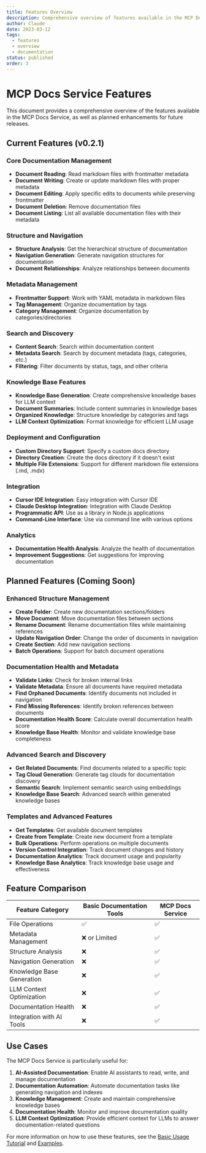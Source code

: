 ```yaml
---
title: Features Overview
description: Comprehensive overview of features available in the MCP Docs Service
author: Claude
date: 2023-03-12
tags:
  - features
  - overview
  - documentation
status: published
order: 3
---
```


# MCP Docs Service Features

This document provides a comprehensive overview of the features available in the MCP Docs Service, as well as planned enhancements for future releases.

## Current Features (v0.2.1)

### Core Documentation Management

- **Document Reading**: Read markdown files with frontmatter metadata
- **Document Writing**: Create or update markdown files with proper metadata
- **Document Editing**: Apply specific edits to documents while preserving frontmatter
- **Document Deletion**: Remove documentation files
- **Document Listing**: List all available documentation files with their metadata

### Structure and Navigation

- **Structure Analysis**: Get the hierarchical structure of documentation
- **Navigation Generation**: Generate navigation structures for documentation
- **Document Relationships**: Analyze relationships between documents

### Metadata Management

- **Frontmatter Support**: Work with YAML metadata in markdown files
- **Tag Management**: Organize documentation by tags
- **Category Management**: Organize documentation by categories/directories

### Search and Discovery

- **Content Search**: Search within documentation content
- **Metadata Search**: Search by document metadata (tags, categories, etc.)
- **Filtering**: Filter documents by status, tags, and other criteria

### Knowledge Base Features

- **Knowledge Base Generation**: Create comprehensive knowledge bases for LLM context
- **Document Summaries**: Include content summaries in knowledge bases
- **Organized Knowledge**: Structure knowledge by categories and tags
- **LLM Context Optimization**: Format knowledge for efficient LLM usage

### Deployment and Configuration

- **Custom Directory Support**: Specify a custom docs directory
- **Directory Creation**: Create the docs directory if it doesn't exist
- **Multiple File Extensions**: Support for different markdown file extensions (.md, .mdx)

### Integration

- **Cursor IDE Integration**: Easy integration with Cursor IDE
- **Claude Desktop Integration**: Integration with Claude Desktop
- **Programmatic API**: Use as a library in Node.js applications
- **Command-Line Interface**: Use via command line with various options

### Analytics

- **Documentation Health Analysis**: Analyze the health of documentation
- **Improvement Suggestions**: Get suggestions for improving documentation

## Planned Features (Coming Soon)

### Enhanced Structure Management

- **Create Folder**: Create new documentation sections/folders
- **Move Document**: Move documentation files between sections
- **Rename Document**: Rename documentation files while maintaining references
- **Update Navigation Order**: Change the order of documents in navigation
- **Create Section**: Add new navigation sections
- **Batch Operations**: Support for batch document operations

### Documentation Health and Metadata

- **Validate Links**: Check for broken internal links
- **Validate Metadata**: Ensure all documents have required metadata
- **Find Orphaned Documents**: Identify documents not included in navigation
- **Find Missing References**: Identify broken references between documents
- **Documentation Health Score**: Calculate overall documentation health score
- **Knowledge Base Health**: Monitor and validate knowledge base completeness

### Advanced Search and Discovery

- **Get Related Documents**: Find documents related to a specific topic
- **Tag Cloud Generation**: Generate tag clouds for documentation discovery
- **Semantic Search**: Implement semantic search using embeddings
- **Knowledge Base Search**: Advanced search within generated knowledge bases

### Templates and Advanced Features

- **Get Templates**: Get available document templates
- **Create from Template**: Create new document from a template
- **Bulk Operations**: Perform operations on multiple documents
- **Version Control Integration**: Track document changes and history
- **Documentation Analytics**: Track document usage and popularity
- **Knowledge Base Analytics**: Track knowledge base usage and effectiveness

## Feature Comparison

| Feature Category          | Basic Documentation Tools | MCP Docs Service |
| ------------------------- | ------------------------- | ---------------- |
| File Operations           | ✅                        | ✅               |
| Metadata Management       | ❌ or Limited             | ✅               |
| Structure Analysis        | ❌                        | ✅               |
| Navigation Generation     | ❌                        | ✅               |
| Knowledge Base Generation | ❌                        | ✅               |
| LLM Context Optimization  | ❌                        | ✅               |
| Documentation Health      | ❌                        | ✅               |
| Integration with AI Tools | ❌                        | ✅               |

## Use Cases

The MCP Docs Service is particularly useful for:

1. **AI-Assisted Documentation**: Enable AI assistants to read, write, and manage documentation
2. **Documentation Automation**: Automate documentation tasks like generating navigation and indexes
3. **Knowledge Management**: Create and maintain comprehensive knowledge bases
4. **Documentation Health**: Monitor and improve documentation quality
5. **LLM Context Optimization**: Provide efficient context for LLMs to answer documentation-related questions

For more information on how to use these features, see the [Basic Usage Tutorial](tutorials/basic-usage.md) and [Examples](examples/).
